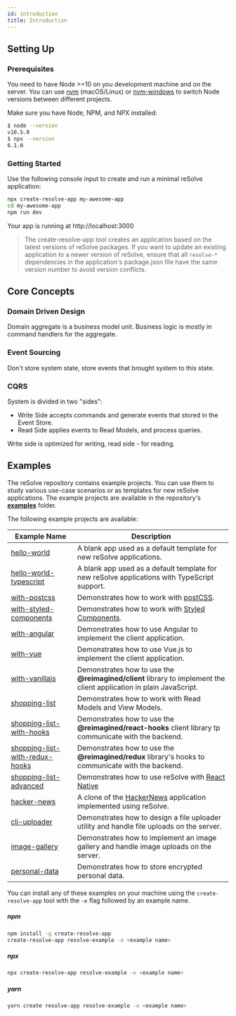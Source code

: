 ```yaml
---
id: introduction
title: Introduction
---
```


## Setting Up

### Prerequisites

You need to have Node >=10 on you development machine and on the server.
You can use [nvm](https://github.com/creationix/nvm#installation) (macOS/Linux) or [nvm-windows](https://github.com/coreybutler/nvm-windows#node-version-manager-nvm-for-windows) to switch Node versions between different projects.

Make sure you have Node, NPM, and NPX installed:

```sh
$ node --version
v10.5.0
$ npx --version
6.1.0
```

### Getting Started

Use the following console input to create and run a minimal reSolve application:

```sh
npx create-resolve-app my-awesome-app
cd my-awesome-app
npm run dev
```

Your app is running at http://localhost:3000

> The create-resolve-app tool creates an application based on the latest versions of reSolve packages. If you want to update an existing application to a newer version of reSolve, ensure that all `resolve-*` dependencies in the application's package.json file have the same version number to avoid version conflicts.

## Core Concepts

### Domain Driven Design

Domain aggregate is a business model unit. Business logic is mostly in command handlers for the aggregate.

### Event Sourcing

Don't store system state, store events that brought system to this state.

### CQRS

System is divided in two "sides":

- Write Side accepts commands and generate events that stored in the Event Store.
- Read Side applies events to Read Models, and process queries.

Write side is optimized for writing, read side - for reading.

## Examples

The reSolve repository contains example projects. You can use them to study various use-case scenarios or as templates for new reSolve applications. The example projects are available in the repository's **[examples](https://github.com/reimagined/resolve/tree/master/examples)** folder.

The following example projects are available:

| Example Name                                                                                                                | Description                                                                                                     |
| --------------------------------------------------------------------------------------------------------------------------- | --------------------------------------------------------------------------------------------------------------- |
| [hello-world](https://github.com/reimagined/resolve/tree/master/examples/hello-world)                                       | A blank app used as a default template for new reSolve applications.                                            |
| [hello-world-typescript](https://github.com/reimagined/resolve/tree/master/examples/hello-world-typescript)                 | A blank app used as a default template for new reSolve applications with TypeScript support.                    |
| [with-postcss](https://github.com/reimagined/resolve/tree/master/examples/with-postcss)                                     | Demonstrates how to work with [postCSS](https://github.com/postcss/postcss-loader#css-modules).                 |
| [with-styled-components](https://github.com/reimagined/resolve/tree/master/examples/with-styled-components)                 | Demonstrates how to work with [Styled Components](https://www.styled-components.com/docs).                      |
| [with-angular](https://github.com/reimagined/resolve/tree/master/examples/with-angular)                                     | Demonstrates how to use Angular to implement the client application.                                            |
| [with-vue](https://github.com/reimagined/resolve/tree/master/examples/with-vue)                                             | Demonstrates how to use Vue.js to implement the client application.                                             |
| [with-vanillajs](https://github.com/reimagined/resolve/tree/master/examples/with-vanillajs)                                 | Demonstrates how to use the **@reimagined/client** library to implement the client application in plain JavaScript. |
| [shopping-list](https://github.com/reimagined/resolve/tree/master/examples/shopping-list)                                   | Demonstrates how to work with Read Models and View Models.                                                      |
| [shopping-list-with-hooks](https://github.com/reimagined/resolve/tree/master/examples/shopping-list-with-hooks)             | Demonstrates how to use the **@reimagined/react-hooks** client library tp communicate with the backend.             |
| [shopping-list-with-redux-hooks](https://github.com/reimagined/resolve/tree/master/examples/shopping-list-with-redux-hooks) | Demonstrates how to use the **@reimagined/redux** library's hooks to communicate with the backend.                  |
| [shopping-list-advanced](https://github.com/reimagined/resolve/tree/master/examples/shopping-list-advanced)                 | Demonstrates how to use reSolve with [React Native](https://github.com/react-community/create-react-native-app) |
| [hacker-news](https://github.com/reimagined/resolve/tree/master/examples/hacker-news)                                       | A clone of the [HackerNews](https://news.ycombinator.com/) application implemented using reSolve.               |
| [cli-uploader](https://github.com/reimagined/resolve/tree/master/examples/cli-uploader)                                     | Demonstrates how to design a file uploader utility and handle file uploads on the server.                       |
| [image-gallery](https://github.com/reimagined/resolve/tree/master/examples/image-gallery)                                   | Demonstrates how to implement an image gallery and handle image uploads on the server.                          |
| [personal-data](https://github.com/reimagined/resolve/tree/master/examples/personal-data)                                   | Demonstrates how to store encrypted personal data.                                                              |

You can install any of these examples on your machine using the `create-resolve-app` tool with the `-e` flag followed by an example name.

##### npm

```sh
npm install -g create-resolve-app
create-resolve-app resolve-example -e <example name>
```

##### npx

```sh
npx create-resolve-app resolve-example -e <example name>
```

##### yarn

```sh
yarn create resolve-app resolve-example -e <example name>
```
